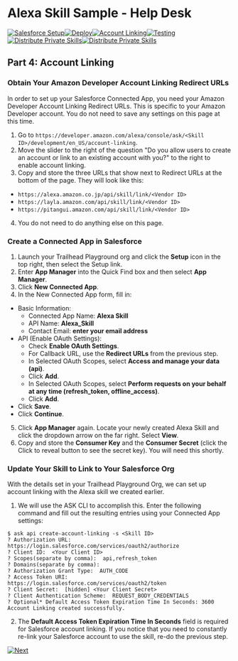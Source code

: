 # Alexa Skill Sample - Help Desk

[![Salesforce Setup](https://m.media-amazon.com/images/G/01/mobile-apps/dex/alexa/alexa-skills-kit/tutorials/tutorial-page-marker-1-done._TTH_.png)](./1-salesforce-setup.md)[![Deploy](https://m.media-amazon.com/images/G/01/mobile-apps/dex/alexa/alexa-skills-kit/tutorials/tutorial-page-marker-2-done._TTH_.png)](./2-heroku.md)[![Account Linking](https://m.media-amazon.com/images/G/01/mobile-apps/dex/alexa/alexa-skills-kit/tutorials/tutorial-page-marker-3-done._TTH_.png)](./3-deploy.md)[![Testing](https://m.media-amazon.com/images/G/01/mobile-apps/dex/alexa/alexa-skills-kit/tutorials/tutorial-page-marker-4-on._TTH_.png)](./4-account-linking.md)[![Distribute Private Skills](https://m.media-amazon.com/images/G/01/mobile-apps/dex/alexa/alexa-skills-kit/tutorials/tutorial-page-marker-5-off._TTH_.png)](./5-testing.md)[![Distribute Private Skills](https://m.media-amazon.com/images/G/01/mobile-apps/dex/alexa/alexa-skills-kit/tutorials/tutorial-page-marker-6-off._TTH_.png)](./6-distribute-private-skills.md)

## Part 4: Account Linking

### Obtain Your Amazon Developer Account Linking Redirect URLs
In order to set up your Salesforce Connected App, you need your Amazon Developer Account Linking Redirect URLs. This is specific to your Amazon Developer account. You do not need to save any settings on this page at this time.

1. Go to ```https://developer.amazon.com/alexa/console/ask/<Skill ID>/development/en_US/account-linking```. 
2. Move the slider to the right of the question "Do you allow users to create an account or link to an existing account with you?" to the right to enable account linking.
3. Copy and store the three URLs that show next to Redirect URLs at the bottom of the page. They will look like this: 
  * ```https://alexa.amazon.co.jp/api/skill/link/<Vendor ID> ```
  * ```https://layla.amazon.com/api/skill/link/<Vendor ID> ```
  * ```https://pitangui.amazon.com/api/skill/link/<Vendor ID>```
4. You do not need to do anything else on this page.

### Create a Connected App in Salesforce

1. Launch your Trailhead Playground org and click the **Setup** icon in the top right, then select the Setup link.
2. Enter **App Manager** into the Quick Find box and then select **App Manager**.
3. Click **New Connected App**.
4. In the New Connected App form, fill in:
  * Basic Information:
    * Connected App Name: **Alexa Skill**
    * API Name: **Alexa_Skill**
    * Contact Email: **enter your email address**
  * API (Enable OAuth Settings):
    * Check **Enable OAuth Settings**.
    * For Callback URL, use the **Redirect URLs** from the previous step.
    * In Selected OAuth Scopes, select **Access and manage your data (api)**.
    * Click **Add**.
    * In Selected OAuth Scopes, select **Perform requests on your behalf at any time (refresh_token, offline_access)**.
    * Click **Add**. 
  * Click **Save**. 
  * Click **Continue**.
5. Click **App Manager** again. Locate your newly created Alexa Skill and click the dropdown arrow on the far right. Select **View**.
6. Copy and store the **Consumer Key** and the **Consumer Secret** (click the Click to reveal button to see the secret key). You will need this shortly.

### Update Your Skill to Link to Your Salesforce Org
With the details set in your Trailhead Playground Org, we can set up account linking with the Alexa skill we created earlier.

1. We will use the ASK CLI to accomplish this. Enter the following command and fill out the resulting entries using your Connected App settings:

```
$ ask api create-account-linking -s <Skill ID>
? Authorization URL:  https://login.salesforce.com/services/oauth2/authorize
? Client ID:  <Your Client ID>
? Scopes(separate by comma):  api,refresh_token
? Domains(separate by comma):  
? Authorization Grant Type:  AUTH_CODE
? Access Token URI:  https://login.salesforce.com/services/oauth2/token
? Client Secret:  [hidden] <Your Client Secret>
? Client Authentication Scheme:  REQUEST_BODY_CREDENTIALS
? Optional* Default Access Token Expiration Time In Seconds: 3600
Account Linking created successfully.
```

2. The **Default Access Token Expiration Time In Seconds** field is required for Salesforce account linking. If you notice that you need to constantly re-link your Salesforce account to use the skill, re-do the previous step.

[![Next](https://m.media-amazon.com/images/G/01/mobile-apps/dex/alexa/alexa-skills-kit/tutorials/button-next._TTH_.png)](./5-testing.md)
